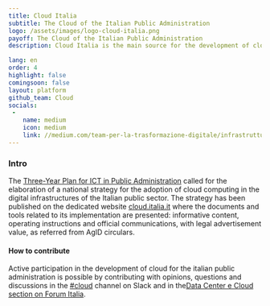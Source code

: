 ```yaml
---
title: Cloud Italia
subtitle: The Cloud of the Italian Public Administration
logo: /assets/images/logo-cloud-italia.png
payoff: The Cloud of the Italian Public Administration
description: Cloud Italia is the main source for the development of cloud computing in the digital infrastructures of the italian public sector.

lang: en
order: 4
highlight: false
comingsoon: false
layout: platform
github_team: Cloud
socials:
 -
    name: medium
    icon: medium
    link: //medium.com/team-per-la-trasformazione-digitale/infrastrutture-digitali-cloud/home
---
```


### Intro

The [Three-Year Plan for ICT in Public Administration](https://pianotriennale-ict.italia.it/en/) called for the elaboration of a national strategy for the adoption of cloud computing in the digital infrastructures of the Italian public sector. The strategy has been published on the dedicated website [cloud.italia.it](https://cloud.italia.it) where the documents and tools related to its implementation are presented: informative content, operating instructions and official communications, with legal advertisement value, as referred from AgID circulars.

#### How to contribute

Active participation in the development of cloud for the italian public administration is possible by contributing with opinions, questions and discussions in the [#cloud](https://developersitalia.slack.com/messages/C9TCMU07R) channel on Slack and in the[Data Center e Cloud section on Forum Italia](https://forum.italia.it/c/piano-triennale/data-center-e-cloud).
